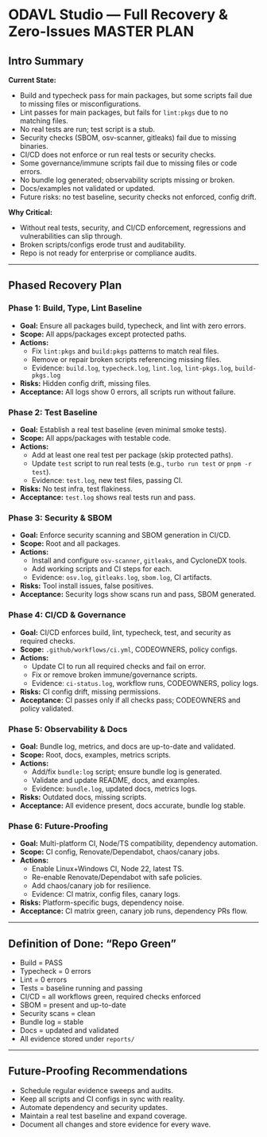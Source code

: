# ODAVL Studio — Full Recovery & Zero-Issues MASTER PLAN

## Intro Summary

**Current State:**
- Build and typecheck pass for main packages, but some scripts fail due to missing files or misconfigurations.
- Lint passes for main packages, but fails for `lint:pkgs` due to no matching files.
- No real tests are run; test script is a stub.
- Security checks (SBOM, osv-scanner, gitleaks) fail due to missing binaries.
- CI/CD does not enforce or run real tests or security checks.
- Some governance/immune scripts fail due to missing files or code errors.
- No bundle log generated; observability scripts missing or broken.
- Docs/examples not validated or updated.
- Future risks: no test baseline, security checks not enforced, config drift.

**Why Critical:**
- Without real tests, security, and CI/CD enforcement, regressions and vulnerabilities can slip through.
- Broken scripts/configs erode trust and auditability.
- Repo is not ready for enterprise or compliance audits.

---

## Phased Recovery Plan

### Phase 1: Build, Type, Lint Baseline
- **Goal:** Ensure all packages build, typecheck, and lint with zero errors.
- **Scope:** All apps/packages except protected paths.
- **Actions:**
  - Fix `lint:pkgs` and `build:pkgs` patterns to match real files.
  - Remove or repair broken scripts referencing missing files.
  - Evidence: `build.log`, `typecheck.log`, `lint.log`, `lint-pkgs.log`, `build-pkgs.log`
- **Risks:** Hidden config drift, missing files.
- **Acceptance:** All logs show 0 errors, all scripts run without failure.

### Phase 2: Test Baseline
- **Goal:** Establish a real test baseline (even minimal smoke tests).
- **Scope:** All apps/packages with testable code.
- **Actions:**
  - Add at least one real test per package (skip protected paths).
  - Update `test` script to run real tests (e.g., `turbo run test` or `pnpm -r test`).
  - Evidence: `test.log`, new test files, passing CI.
- **Risks:** No test infra, test flakiness.
- **Acceptance:** `test.log` shows real tests run and pass.

### Phase 3: Security & SBOM
- **Goal:** Enforce security scanning and SBOM generation in CI/CD.
- **Scope:** Root and all packages.
- **Actions:**
  - Install and configure `osv-scanner`, `gitleaks`, and CycloneDX tools.
  - Add working scripts and CI steps for each.
  - Evidence: `osv.log`, `gitleaks.log`, `sbom.log`, CI artifacts.
- **Risks:** Tool install issues, false positives.
- **Acceptance:** Security logs show scans run and pass, SBOM generated.

### Phase 4: CI/CD & Governance
- **Goal:** CI/CD enforces build, lint, typecheck, test, and security as required checks.
- **Scope:** `.github/workflows/ci.yml`, CODEOWNERS, policy configs.
- **Actions:**
  - Update CI to run all required checks and fail on error.
  - Fix or remove broken immune/governance scripts.
  - Evidence: `ci-status.log`, workflow runs, CODEOWNERS, policy logs.
- **Risks:** CI config drift, missing permissions.
- **Acceptance:** CI passes only if all checks pass; CODEOWNERS and policy validated.

### Phase 5: Observability & Docs
- **Goal:** Bundle log, metrics, and docs are up-to-date and validated.
- **Scope:** Root, docs, examples, metrics scripts.
- **Actions:**
  - Add/fix `bundle:log` script; ensure bundle log is generated.
  - Validate and update README, docs, and examples.
  - Evidence: `bundle.log`, updated docs, metrics logs.
- **Risks:** Outdated docs, missing scripts.
- **Acceptance:** All evidence present, docs accurate, bundle log stable.

### Phase 6: Future-Proofing
- **Goal:** Multi-platform CI, Node/TS compatibility, dependency automation.
- **Scope:** CI config, Renovate/Dependabot, chaos/canary jobs.
- **Actions:**
  - Enable Linux+Windows CI, Node 22, latest TS.
  - Re-enable Renovate/Dependabot with safe policies.
  - Add chaos/canary job for resilience.
  - Evidence: CI matrix, config files, canary logs.
- **Risks:** Platform-specific bugs, dependency noise.
- **Acceptance:** CI matrix green, canary job runs, dependency PRs flow.

---

## Definition of Done: “Repo Green”
- Build = PASS
- Typecheck = 0 errors
- Lint = 0 errors
- Tests = baseline running and passing
- CI/CD = all workflows green, required checks enforced
- SBOM = present and up-to-date
- Security scans = clean
- Bundle log = stable
- Docs = updated and validated
- All evidence stored under `reports/`

---

## Future-Proofing Recommendations
- Schedule regular evidence sweeps and audits.
- Keep all scripts and CI configs in sync with reality.
- Automate dependency and security updates.
- Maintain a real test baseline and expand coverage.
- Document all changes and store evidence for every wave.
